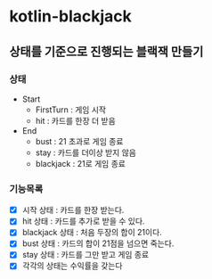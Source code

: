 # kotlin-blackjack

## 상태를 기준으로 진행되는 블랙잭 만들기

### 상태

- Start
  - FirstTurn : 게임 시작
  - hit : 카드를 한장 더 받음
- End
  - bust : 21 초과로 게임 종료
  - stay : 카드를 더이상 받지 않음
  - blackjack : 21로 게임 종료

### 기능목록

- [x] 시작 상태 : 카드를 한장 받는다.
- [x] hit 상태 : 카드를 추가로 받을 수 있다.
- [x] blackjack 상태 : 처음 두장의 합이 21이다.
- [x] bust 상태 : 카드의 합이 21점을 넘으면 죽는다.
- [x] stay 상태 : 카드를 그만 받고 게임 종료
- [x] 각각의 상태는 수익률을 갖는다
